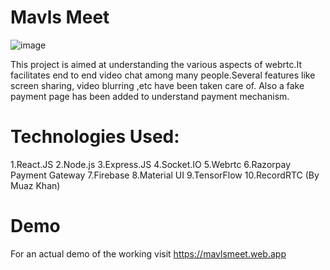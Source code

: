 # Mavls Meet
![image](https://github.com/mahir2006-star/mavlsmeet/assets/72641119/7f49a23e-07d0-43a6-bc62-677188dc551d)

This project is aimed at understanding the various aspects of webrtc.It facilitates end to end video chat among many people.Several features like screen sharing, video blurring ,etc have been taken care of.
Also a fake payment page has been added to understand payment mechanism.

# Technologies Used:
1.React.JS
2.Node.js
3.Express.JS
4.Socket.IO
5.Webrtc
6.Razorpay Payment Gateway
7.Firebase
8.Material UI
9.TensorFlow
10.RecordRTC (By Muaz Khan)

# Demo
For an actual demo of the working visit https://mavlsmeet.web.app
